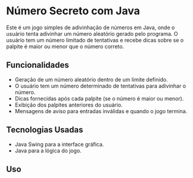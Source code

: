 # Número Secreto com Java

Este é um jogo simples de adivinhação de números em Java, 
onde o usuário tenta adivinhar um número aleatório gerado
pelo programa. O usuário tem um número limitado de tentativas
e recebe dicas sobre se o palpite é maior ou menor que o número 
correto.

## Funcionalidades
- Geração de um número aleatório dentro de um limite definido.
- O usuário tem um número determinado de tentativas para adivinhar o número.
- Dicas fornecidas após cada palpite (se o número é maior ou menor).
- Exibição dos palpites anteriores do usuário.
- Mensagens de aviso para entradas inválidas e quando o jogo termina.

## Tecnologias Usadas

- Java Swing para a interface gráfica.
- Java para a lógica do jogo.

## Uso
